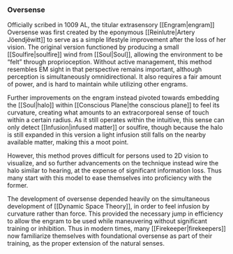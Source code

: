 ### Oversense

Officially scribed in 1009 AL, the titular extrasensory [[Engram|engram]] Oversense was first created by the eponymous [[Reinlutre|Artery Jöendjëwitt]] to serve as a simple lifestyle improvement after the loss of her vision. The original version functioned by producing a small [[Soulfire|soulfire]] wind from [[Soul|Soul]], allowing the environment to be “felt” through proprioception. Without active management, this method resembles EM sight in that perspective remains important, although perception is simultaneously omnidirectional. It also requires a fair amount of power, and is hard to maintain while utilizing other engrams.  

Further improvements on the engram instead pivoted towards embedding the [[Soul|halo]] within [[Conscious Plane|the conscious plane]] to feel its curvature, creating what amounts to an extracorporeal sense of touch within a certain radius. As it still operates within the intuitive, this sense can only detect [[Infusion|infused matter]] or soulfire, though because the halo is still expanded in this version a light infusion still falls on the nearby available matter, making this a moot point.  

However, this method proves difficult for persons used to 2D vision to visualize, and so further advancements on the technique instead wire the halo similar to hearing, at the expense of significant information loss. Thus many start with this model to ease themselves into proficiency with the former.  

The development of oversense depended heavily on the simultaneous development of [[Dynamic Space Theory]], in order to feel infusion by curvature rather than force. This provided the necessary jump in efficiency to allow the engram to be used while maneuvering without significant training or inhibition. Thus in modern times, many [[Firekeeper|firekeepers]] now familiarize themselves with foundational oversense as part of their training, as the proper extension of the natural senses.